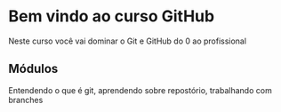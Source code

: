# Bem vindo ao curso GitHub
Neste curso você vai dominar o Git e GitHub do 0 ao profissional

## Módulos
Entendendo o que é git, aprendendo sobre repostório, trabalhando com branches
